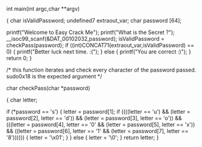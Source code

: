 int main(int argc,char **argv)

{
  char isValidPassword;
  undefined7 extraout_var;
  char password [64];
  
  printf("Welcome to Easy Crack Me");
  printf("What is the Secret ?");
  __isoc99_scanf(&DAT_00102032,password);
  isValidPassword = checkPass(password);
  if ((int)CONCAT71(extraout_var,isValidPassword) == 0) {
    printf("Better luck next time. :(");
  }
  else {
    printf("You are correct :)");
  }
  return 0;
}

/* this function iterates and check every character of the password passed. sudo0x18 is the expected
   argument */

char checkPass(char *password)

{
  char letter;
  
  if (*password == 's') {
    letter = password[1];
    if ((((letter == 'u') && (letter = password[2], letter == 'd')) &&
        (letter = password[3], letter == 'o')) &&
       (((letter = password[4], letter == '0' && (letter = password[5], letter == 'x')) &&
        ((letter = password[6], letter == '1' && (letter = password[7], letter == '8')))))) {
      letter = '\x01';
    }
  }
  else {
    letter = '\0';
  }
  return letter;
}

